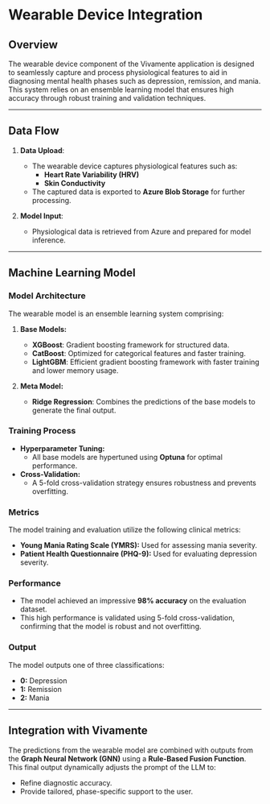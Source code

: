 # Wearable Device Integration

## Overview
The wearable device component of the Vivamente application is designed to seamlessly capture and process physiological features to aid in diagnosing mental health phases such as depression, remission, and mania. This system relies on an ensemble learning model that ensures high accuracy through robust training and validation techniques.

---

## Data Flow
1. **Data Upload**:
   - The wearable device captures physiological features such as:
     - **Heart Rate Variability (HRV)**
     - **Skin Conductivity**
   - The captured data is exported to **Azure Blob Storage** for further processing.

2. **Model Input**:
   - Physiological data is retrieved from Azure and prepared for model inference.

---

## Machine Learning Model
### Model Architecture
The wearable model is an ensemble learning system comprising:

1. **Base Models:**
   - **XGBoost**: Gradient boosting framework for structured data.
   - **CatBoost**: Optimized for categorical features and faster training.
   - **LightGBM**: Efficient gradient boosting framework with faster training and lower memory usage.

2. **Meta Model:**
   - **Ridge Regression**: Combines the predictions of the base models to generate the final output.

### Training Process
- **Hyperparameter Tuning:**
  - All base models are hypertuned using **Optuna** for optimal performance.
- **Cross-Validation:**
  - A 5-fold cross-validation strategy ensures robustness and prevents overfitting.

### Metrics
The model training and evaluation utilize the following clinical metrics:
- **Young Mania Rating Scale (YMRS):** Used for assessing mania severity.
- **Patient Health Questionnaire (PHQ-9):** Used for evaluating depression severity.

### Performance
- The model achieved an impressive **98% accuracy** on the evaluation dataset.
- This high performance is validated using 5-fold cross-validation, confirming that the model is robust and not overfitting.

### Output
The model outputs one of three classifications:
- **0:** Depression
- **1:** Remission
- **2:** Mania

---

## Integration with Vivamente
The predictions from the wearable model are combined with outputs from the **Graph Neural Network (GNN)** using a **Rule-Based Fusion Function**. This final output dynamically adjusts the prompt of the LLM to:

- Refine diagnostic accuracy.
- Provide tailored, phase-specific support to the user.
